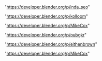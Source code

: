 "https://developer.blender.org/p/inda_seo"

"https://developer.blender.org/p/kolloom"

"https://developer.blender.org/p/MikeCox"

 
"https://developer.blender.org/p/pubgkr"


"https://developer.blender.org/p/eithenbrown"


"https://developer.blender.org/p/MikeCox"


 
